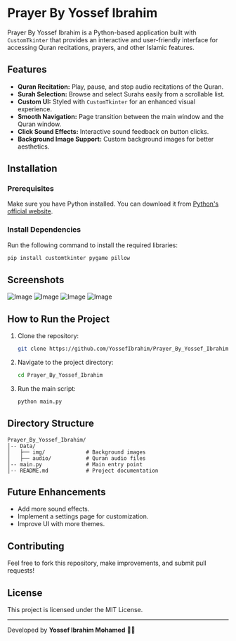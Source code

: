 # Prayer By Yossef Ibrahim

Prayer By Yossef Ibrahim is a Python-based application built with `CustomTkinter` that provides an interactive and user-friendly interface for accessing Quran recitations, prayers, and other Islamic features.

## Features
- **Quran Recitation:** Play, pause, and stop audio recitations of the Quran.
- **Surah Selection:** Browse and select Surahs easily from a scrollable list.
- **Custom UI:** Styled with `CustomTkinter` for an enhanced visual experience.
- **Smooth Navigation:** Page transition between the main window and the Quran window.
- **Click Sound Effects:** Interactive sound feedback on button clicks.
- **Background Image Support:** Custom background images for better aesthetics.

## Installation
### Prerequisites
Make sure you have Python installed. You can download it from [Python's official website](https://www.python.org/downloads/).

### Install Dependencies
Run the following command to install the required libraries:
```bash
pip install customtkinter pygame pillow
```
## Screenshots
![Image](https://github.com/user-attachments/assets/fc471306-3b29-489e-b4b8-351d50aa1665)
![Image](https://github.com/user-attachments/assets/8fa9b3ee-e525-4a91-8c91-cadd11ad32ec)
![Image](https://github.com/user-attachments/assets/ca127e0a-d18c-474c-9647-f74c6970ae82)
![Image](https://github.com/user-attachments/assets/0c4aa9d5-eb3d-423a-998b-84b5930f5b97)
## How to Run the Project
1. Clone the repository:
   ```bash
   git clone https://github.com/YossefIbrahim/Prayer_By_Yossef_Ibrahim.git
   ```
2. Navigate to the project directory:
   ```bash
   cd Prayer_By_Yossef_Ibrahim
   ```
3. Run the main script:
   ```bash
   python main.py
   ```

## Directory Structure
```
Prayer_By_Yossef_Ibrahim/
│-- Data/
│   ├── img/             # Background images
│   ├── audio/           # Quran audio files
│-- main.py              # Main entry point
│-- README.md            # Project documentation
```

## Future Enhancements
- Add more sound effects.
- Implement a settings page for customization.
- Improve UI with more themes.

## Contributing
Feel free to fork this repository, make improvements, and submit pull requests!

## License
This project is licensed under the MIT License.

---
Developed by **Yossef Ibrahim Mohamed** 🎯🚀


 
